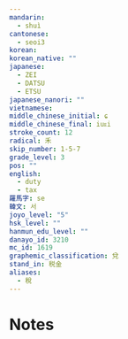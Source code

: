 ```yaml
---
mandarin:
  - shuì
cantonese:
  - seoi3
korean:
korean_native: ""
japanese:
  - ZEI
  - DATSU
  - ETSU
japanese_nanori: ""
vietnamese:
middle_chinese_initial: ɕ
middle_chinese_final: iuᴇi
stroke_count: 12
radical: 禾
skip_number: 1-5-7
grade_level: 3
pos: ""
english:
  - duty
  - tax
羅馬字: se
韓文: 서
joyo_level: "5"
hsk_level: ""
hanmun_edu_level: ""
danayo_id: 3210
mc_id: 1619
graphemic_classification: 兌
stand_in: 税金
aliases:
  - 稅
---
```


# Notes
